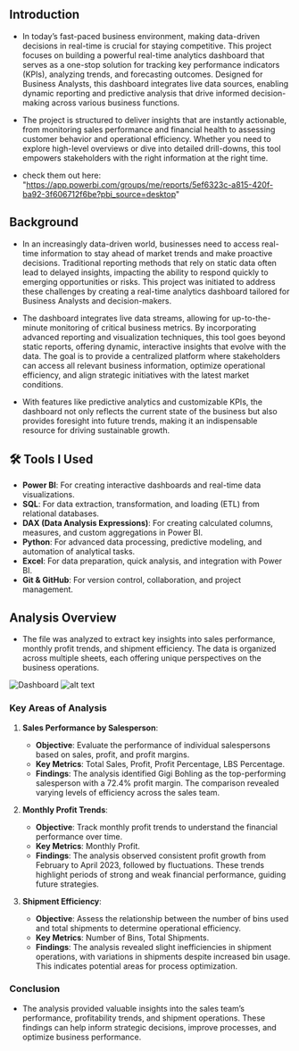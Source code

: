 ## Introduction

- In today’s fast-paced business environment, making data-driven decisions in real-time is crucial for staying competitive. This project focuses on building a powerful real-time analytics dashboard that serves as a one-stop solution for tracking key performance indicators (KPIs), analyzing trends, and forecasting outcomes. Designed for Business Analysts, this dashboard integrates live data sources, enabling dynamic reporting and predictive analysis that drive informed decision-making across various business functions.

- The project is structured to deliver insights that are instantly actionable, from monitoring sales performance and financial health to assessing customer behavior and operational efficiency. Whether you need to explore high-level overviews or dive into detailed drill-downs, this tool empowers stakeholders with the right information at the right time.
  
* check them out here: "https://app.powerbi.com/groups/me/reports/5ef6323c-a815-420f-ba92-3f606712f6be?pbi_source=desktop"
## Background

- In an increasingly data-driven world, businesses need to access real-time information to stay ahead of market trends and make proactive decisions. Traditional reporting methods that rely on static data often lead to delayed insights, impacting the ability to respond quickly to emerging opportunities or risks. This project was initiated to address these challenges by creating a real-time analytics dashboard tailored for Business Analysts and decision-makers.

- The dashboard integrates live data streams, allowing for up-to-the-minute monitoring of critical business metrics. By incorporating advanced reporting and visualization techniques, this tool goes beyond static reports, offering dynamic, interactive insights that evolve with the data. The goal is to provide a centralized platform where stakeholders can access all relevant business information, optimize operational efficiency, and align strategic initiatives with the latest market conditions.

- With features like predictive analytics and customizable KPIs, the dashboard not only reflects the current state of the business but also provides foresight into future trends, making it an indispensable resource for driving sustainable growth.

## 🛠️ Tools I Used

- **Power BI**: For creating interactive dashboards and real-time data visualizations.
- **SQL**: For data extraction, transformation, and loading (ETL) from relational databases.
- **DAX (Data Analysis Expressions)**: For creating calculated columns, measures, and custom aggregations in Power BI.
- **Python**: For advanced data processing, predictive modeling, and automation of analytical tasks.
- **Excel**: For data preparation, quick analysis, and integration with Power BI.
- **Git & GitHub**: For version control, collaboration, and project management.

## Analysis Overview

- The  file was analyzed to extract key insights into sales performance, monthly profit trends, and shipment efficiency. The data is organized across multiple sheets, each offering unique perspectives on the business operations.

![Dashboard]([Dashboard](https://github.com/user-attachments/assets/b97aead4-f3cd-4d58-a9df-3d22e5ca8157)
)
![alt text](https://github-production-user-asset-6210df.s3.amazonaws.com/176524040/361559545-b97aead4-f3cd-4d58-a9df-3d22e5ca8157.jpg?X-Amz-Algorithm=AWS4-HMAC-SHA256&X-Amz-Credential=AKIAVCODYLSA53PQK4ZA%2F20240827%2Fus-east-1%2Fs3%2Faws4_request&X-Amz-Date=20240827T101630Z&X-Amz-Expires=300&X-Amz-Signature=ddc9a4ceb6e53603aa9e72d091ee668991eef4bc07255550a19b79c45bb71b9e&X-Amz-SignedHeaders=host&actor_id=176524040&key_id=0&repo_id=847620809)



### Key Areas of Analysis

1. **Sales Performance by Salesperson**:
   - **Objective**: Evaluate the performance of individual salespersons based on sales, profit, and profit margins.
   - **Key Metrics**: Total Sales, Profit, Profit Percentage, LBS Percentage.
   - **Findings**: The analysis identified Gigi Bohling as the top-performing salesperson with a 72.4% profit margin. The comparison revealed varying levels of efficiency across the sales team.

2. **Monthly Profit Trends**:
   - **Objective**: Track monthly profit trends to understand the financial performance over time.
   - **Key Metrics**: Monthly Profit.
   - **Findings**: The analysis observed consistent profit growth from February to April 2023, followed by fluctuations. These trends highlight periods of strong and weak financial performance, guiding future strategies.

3. **Shipment Efficiency**:
   - **Objective**: Assess the relationship between the number of bins used and total shipments to determine operational efficiency.
   - **Key Metrics**: Number of Bins, Total Shipments.
   - **Findings**: The analysis revealed slight inefficiencies in shipment operations, with variations in shipments despite increased bin usage. This indicates potential areas for process optimization.

### Conclusion

- The analysis provided valuable insights into the sales team’s performance, profitability trends, and shipment operations. These findings can help inform strategic decisions, improve processes, and optimize business performance.
